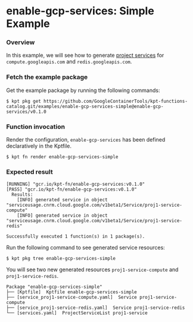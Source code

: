 # enable-gcp-services: Simple Example

### Overview

In this example, we will see how to generate [project services](https://cloud.google.com/config-connector/docs/reference/resource-docs/serviceusage/service) for `compute.googleapis.com` and `redis.googleapis.com`.

### Fetch the example package

Get the example package by running the following commands:

```shell
$ kpt pkg get https://github.com/GoogleContainerTools/kpt-functions-catalog.git/examples/enable-gcp-services-simple@enable-gcp-services/v0.1.0
```

### Function invocation

Render the configuration, `enable-gcp-services` has been defined declaratively in the Kptfile.

```shell
$ kpt fn render enable-gcp-services-simple
```

### Expected result

```shell
[RUNNING] "gcr.io/kpt-fn/enable-gcp-services:v0.1.0"
[PASS] "gcr.io/kpt-fn/enable-gcp-services:v0.1.0"
  Results:
    [INFO] generated service in object "serviceusage.cnrm.cloud.google.com/v1beta1/Service/proj1-service-compute"
    [INFO] generated service in object "serviceusage.cnrm.cloud.google.com/v1beta1/Service/proj1-service-redis"

Successfully executed 1 function(s) in 1 package(s).
```

Run the following command to see generated service resources:

```shell
$ kpt pkg tree enable-gcp-services-simple
```

You will see two new generated resources `proj1-service-compute` and `proj1-service-redis`.

```shell
Package "enable-gcp-services-simple"
├── [Kptfile]  Kptfile enable-gcp-services-simple
├── [service_proj1-service-compute.yaml]  Service proj1-service-compute
├── [service_proj1-service-redis.yaml]  Service proj1-service-redis
└── [services.yaml]  ProjectServiceList proj1-service
```
